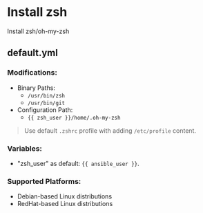 # Install zsh
Install zsh/oh-my-zsh

## default.yml

### Modifications:
- Binary Paths:
  - `/usr/bin/zsh`
  - `/usr/bin/git`
- Configuration Path:
  - `{{ zsh_user }}/home/.oh-my-zsh`

> Use default `.zshrc` profile with adding `/etc/profile` content.

### Variables:
- "zsh_user" as default: `{{ ansible_user }}`.

### Supported Platforms:
- Debian-based Linux distributions
- RedHat-based Linux distributions